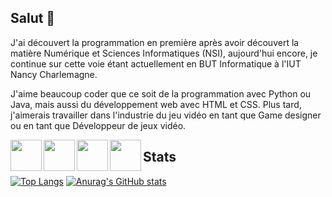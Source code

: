 ## Salut 👋

J'ai découvert la programmation en première après avoir découvert la matière Numérique et Sciences Informatiques (NSI), aujourd'hui encore, je continue sur cette voie étant actuellement en BUT Informatique à l'IUT Nancy Charlemagne.

J'aime beaucoup coder que ce soit de la programmation avec Python ou Java, mais aussi du développement web avec HTML et CSS. Plus tard, j'aimerais travailler dans l'industrie du jeu vidéo en tant que Game designer ou en tant que Développeur de jeux vidéo.


<img align="left" height=50 src="https://cdn.jsdelivr.net/gh/devicons/devicon/icons/python/python-original.svg"/>
<img align="left" height=50 src="https://cdn.jsdelivr.net/gh/devicons/devicon/icons/java/java-original.svg"/>
<img align="left" height=50 src="https://cdn.jsdelivr.net/gh/devicons/devicon/icons/html5/html5-original.svg"/>
<img align="left" height=50 src="https://cdn.jsdelivr.net/gh/devicons/devicon/icons/css3/css3-original.svg"/>

## Stats

[![Top Langs](https://github-readme-stats.vercel.app/api/top-langs/?username=washifr&theme=github_dark&langs_count=3)](https://github.com/anuraghazra/github-readme-stats)
[![Anurag's GitHub stats](https://github-readme-stats.vercel.app/api?username=washifr&show_icons=true&theme=github_dark)](https://github.com/anuraghazra/github-readme-stats)
